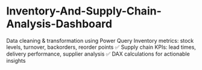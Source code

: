 # Inventory-And-Supply-Chain-Analysis-Dashboard
Data cleaning &amp; transformation using Power Query  Inventory metrics: stock levels, turnover, backorders, reorder points ✅ Supply chain KPIs: lead times, delivery performance, supplier analysis ✅ DAX calculations for actionable insights
